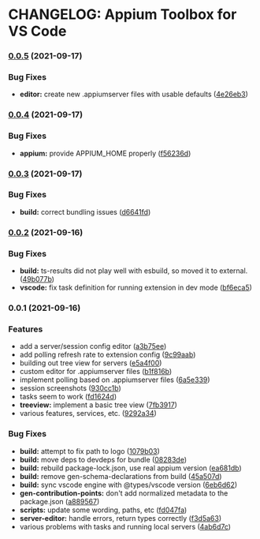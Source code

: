 # CHANGELOG: Appium Toolbox for VS Code
### [0.0.5](https://github.com/boneskull/vscode-appium/compare/v0.0.4...v0.0.5) (2021-09-17)


### Bug Fixes

* **editor:** create new .appiumserver files with usable defaults ([4e26eb3](https://github.com/boneskull/vscode-appium/commit/4e26eb36bb0ecc52c0d6b3016e2feb6a55dde3ca))

### [0.0.4](https://github.com/boneskull/vscode-appium/compare/v0.0.3...v0.0.4) (2021-09-17)


### Bug Fixes

* **appium:** provide APPIUM_HOME properly ([f56236d](https://github.com/boneskull/vscode-appium/commit/f56236d3aff66fd07440c2c72d991060f6c40e8f))

### [0.0.3](https://github.com/boneskull/vscode-appium/compare/v0.0.2...v0.0.3) (2021-09-17)


### Bug Fixes

* **build:** correct bundling issues ([d6641fd](https://github.com/boneskull/vscode-appium/commit/d6641fde56adb86571bcb3dca0efa765db4cd058))

### [0.0.2](https://github.com/boneskull/vscode-appium/compare/v0.0.1...v0.0.2) (2021-09-16)


### Bug Fixes

* **build:** ts-results did not play well with esbuild, so moved it to external. ([49b077b](https://github.com/boneskull/vscode-appium/commit/49b077b2d301c814157b9895e2012f13fc5aab3e))
* **vscode:** fix task definition for running extension in dev mode ([bf6eca5](https://github.com/boneskull/vscode-appium/commit/bf6eca5d5467577ec213fbc90f435eefd068d4c6))

### 0.0.1 (2021-09-16)


### Features

* add a server/session config editor ([a3b75ee](https://github.com/boneskull/vscode-appium/commit/a3b75eecf5e12fca48b44cc34be816dbebb6b4dd))
* add polling refresh rate to extension config ([9c99aab](https://github.com/boneskull/vscode-appium/commit/9c99aaba0225951329541fe12a41db3e78e32989))
* building out tree view for servers ([e5a4f00](https://github.com/boneskull/vscode-appium/commit/e5a4f00fa53612198b3e1f990f3bad9f5a0eb9f4))
* custom editor for .appiumserver files ([b1f816b](https://github.com/boneskull/vscode-appium/commit/b1f816b400a787aa1ca68e03229435bc87e1f689))
* implement polling based on .appiumserver files ([6a5e339](https://github.com/boneskull/vscode-appium/commit/6a5e339a4dc2da728885bdc02242d674e870c75b))
* session screenshots ([930cc1b](https://github.com/boneskull/vscode-appium/commit/930cc1b871259e37e7e5e807e2a98673fb9eaadb))
* tasks seem to work ([fd1624d](https://github.com/boneskull/vscode-appium/commit/fd1624d23dd7245b45a5df33e77360411afb32b2))
* **treeview:** implement a basic tree view ([7fb3917](https://github.com/boneskull/vscode-appium/commit/7fb3917517d066c9db6d43c14947c664473eb49b))
* various features, services, etc. ([9292a34](https://github.com/boneskull/vscode-appium/commit/9292a34a4e1bad40115ddc00d90895affc88bb63))


### Bug Fixes

* **build:** attempt to fix path to logo ([1079b03](https://github.com/boneskull/vscode-appium/commit/1079b03fbd72073610547643e3f6e34c978ba2cf))
* **build:** move deps to devdeps for bundle ([08283de](https://github.com/boneskull/vscode-appium/commit/08283de56bc59ba6eda7f811682a87e1d6a4313d))
* **build:** rebuild package-lock.json, use real appium version ([ea681db](https://github.com/boneskull/vscode-appium/commit/ea681db7533cb63c1f939de3a17340006aef9daf))
* **build:** remove gen-schema-declarations from build ([45a507d](https://github.com/boneskull/vscode-appium/commit/45a507df83e89ada8a9b02480ca0e7db13904adf))
* **build:** sync vscode engine with @types/vscode version ([6eb6d62](https://github.com/boneskull/vscode-appium/commit/6eb6d62b165b3f5a8ba42bcce9d76e59db54a706))
* **gen-contribution-points:** don't add normalized metadata to the package.json ([a889567](https://github.com/boneskull/vscode-appium/commit/a88956713e3d95e11f7ac3e47e8ecc7b990d662d))
* **scripts:** update some wording, paths, etc ([fd047fa](https://github.com/boneskull/vscode-appium/commit/fd047fa4e15ae4ed0d54cb37fd23c0fd4c4c2aaf))
* **server-editor:** handle errors, return types correctly ([f3d5a63](https://github.com/boneskull/vscode-appium/commit/f3d5a63cfd66c743c0de12f5378e3bff8c7a3209))
* various problems with tasks and running local servers ([4ab6d7c](https://github.com/boneskull/vscode-appium/commit/4ab6d7c050d8654532cfe503fd7af72520b04549))
